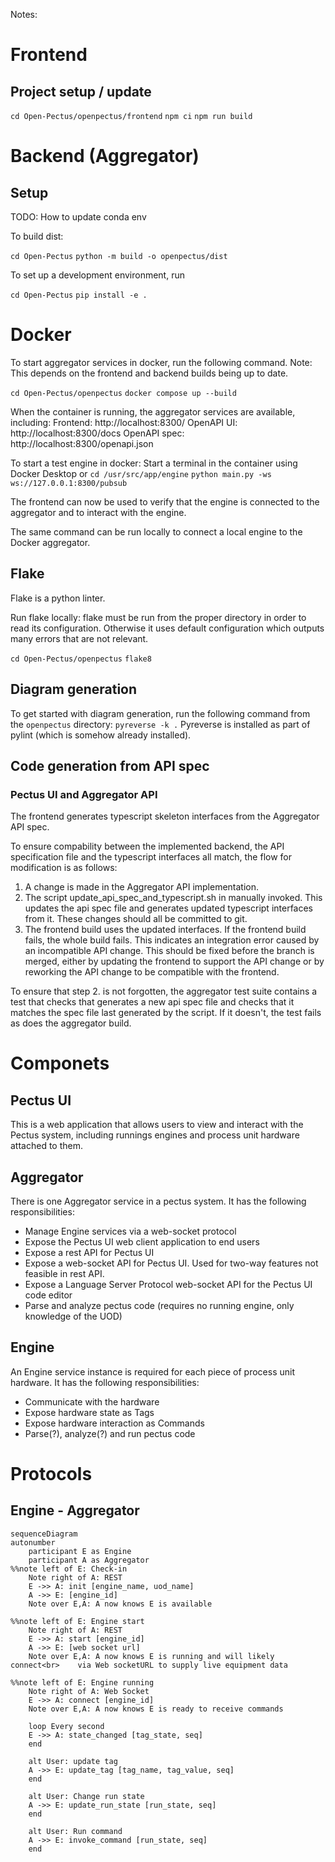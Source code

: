Notes:

# Frontend

## Project setup / update

`cd Open-Pectus/openpectus/frontend`
`npm ci` 
`npm run build`


# Backend (Aggregator)

## Setup

TODO: How to update conda env

To build dist:

`cd Open-Pectus`
`python -m build -o openpectus/dist`

To set up a development environment, run

`cd Open-Pectus`
`pip install -e .`


# Docker

To start aggregator services in docker, run the following command.
Note: This depends on the frontend and backend builds being up to date.

`cd Open-Pectus/openpectus`
`docker compose up --build` 

When the container is running, the aggregator services are available, including:
Frontend:       http://localhost:8300/
OpenAPI UI:     http://localhost:8300/docs
OpenAPI spec:   http://localhost:8300/openapi.json

To start a test engine in docker:
Start a terminal in the container using Docker Desktop or
`cd /usr/src/app/engine`
`python main.py -ws ws://127.0.0.1:8300/pubsub`

The frontend can now be used to verify that the engine is connected to the aggregator and to interact
with the engine.

The same command can be run locally to connect a local engine to the Docker aggregator.



## Flake
Flake is a python linter.

Run flake locally:
flake must be run from the proper directory in order to read its configuration. Otherwise it uses default
configuration which outputs many errors that are not relevant.

`cd Open-Pectus/openpectus`
`flake8`





## Diagram generation

To get started with diagram generation, run the following command from the `openpectus` directory:
`pyreverse -k .`
Pyreverse is installed as part of pylint (which is somehow already installed).


## Code generation from API spec

### Pectus UI and Aggregator API

The frontend generates typescript skeleton interfaces from the Aggregator API spec. 

To ensure compability between the implemented backend, the API specification file and the typescript interfaces all match, the flow for modification is as follows:
1. A change is made in the Aggregator API implementation.
2. The script update_api_spec_and_typescript.sh in manually invoked. This updates the api spec file and generates updated typescript interfaces from it. These changes should all be committed to git.
3. The frontend build uses the updated interfaces. If the frontend build fails, the whole build fails. This indicates an integration error caused by an incompatible API change. This should be fixed before the branch is merged, either by updating the frontend to support the API change or by reworking the API change to be compatible with the frontend.

To ensure that step 2. is not forgotten, the aggregator test suite contains a test that checks that generates a new api spec file and checks that it matches the spec file last generated by the script. If it doesn't, the test fails as does the aggregator build.

# Componets

## Pectus UI

This is a web application that allows users to view and interact with the Pectus system,
including runnings engines and process unit hardware attached to them.

## Aggregator

There is one Aggregator service in a pectus system. It has the following responsibilities:

- Manage Engine services via a web-socket protocol
- Expose the Pectus UI web client application to end users
- Expose a rest API for Pectus UI
- Expose a web-socket API for Pectus UI. Used for two-way features not feasible in rest API.
- Expose a Language Server Protocol web-socket API for the Pectus UI code editor
- Parse and analyze pectus code (requires no running engine, only knowledge of the UOD)

## Engine

An Engine service instance is required for each piece of process unit hardware. It has 
the following responsibilities:

- Communicate with the hardware
- Expose hardware state as Tags
- Expose hardware interaction as Commands
- Parse(?), analyze(?) and run pectus code

# Protocols


## Engine - Aggregator


```mermaid
sequenceDiagram
autonumber
    participant E as Engine
    participant A as Aggregator        
%%note left of E: Check-in    
    Note right of A: REST
    E ->> A: init [engine_name, uod_name]
    A ->> E: [engine_id]
    Note over E,A: A now knows E is available

%%note left of E: Engine start    
    Note right of A: REST
    E ->> A: start [engine_id]
    A ->> E: [web socket url]
    Note over E,A: A now knows E is running and will likely connect<br>    via Web socketURL to supply live equipment data

%%note left of E: Engine running    
    Note right of A: Web Socket    
    E ->> A: connect [engine_id]
    Note over E,A: A now knows E is ready to receive commands
    
    loop Every second
    E ->> A: state_changed [tag_state, seq]    
    end

    alt User: update tag
    A ->> E: update_tag [tag_name, tag_value, seq]
    end

    alt User: Change run state
    A ->> E: update_run_state [run_state, seq]
    end

    alt User: Run command
    A ->> E: invoke_command [run_state, seq]
    end

```